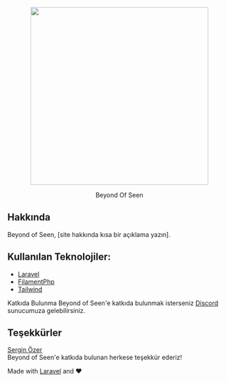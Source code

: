 <p align="center"><a href="https://laravel.com" target="_blank"><img src="https://beyondofseen.com/images/logo.png" width="400"></a></p>

<p align="center">
Beyond Of Seen
</p>

## Hakkında
Beyond of Seen, [site hakkında kısa bir açıklama yazın].

## Kullanılan Teknolojiler:
<ul>
    <a href="https://laravel.com"><li>Laravel</li></a>
    <a href="https://filamentphp.com"><li>FilamentPhp</li></a>
    <a href="https://tailwindcss.com"><li>Tailwind</li></a>
</ul>

Katkıda Bulunma
Beyond of Seen'e katkıda bulunmak isterseniz [Discord](https://discord.gg/9BpnWM7qWF) sunucumuza gelebilirsiniz.

## Teşekkürler
[Sergin Özer](https://www.instagram.com/serginozer/)
<br>
Beyond of Seen'e katkıda bulunan herkese teşekkür ederiz!

Made with [Laravel](https://laravel.com) and ❤️

